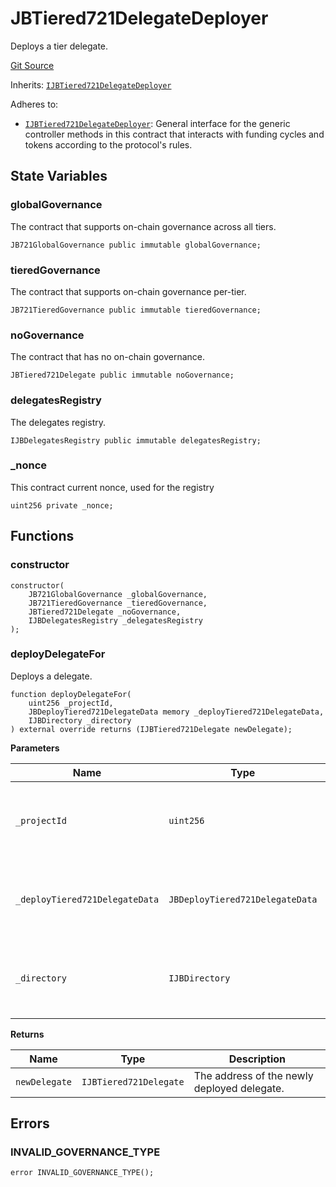 # JBTiered721DelegateDeployer

Deploys a tier delegate.

[Git Source](https://github.com/jbx-protocol/juice-721-delegate/blob/24c33179caef17b169ec5b6eb95923f5da66bf32/contracts/JBTiered721DelegateDeployer.sol)

Inherits: [`IJBTiered721DelegateDeployer`](/dev/api/extensions/juice-721-delegate/interfaces/ijbtiered721delegatedeployer/)

Adheres to:

- [`IJBTiered721DelegateDeployer`](/dev/api/extensions/juice-721-delegate/interfaces/ijbtiered721delegatedeployer/): General interface for the generic controller methods in this contract that interacts with funding cycles and tokens according to the protocol's rules.

## State Variables

### globalGovernance

The contract that supports on-chain governance across all tiers.

```solidity
JB721GlobalGovernance public immutable globalGovernance;
```

### tieredGovernance

The contract that supports on-chain governance per-tier.

```solidity
JB721TieredGovernance public immutable tieredGovernance;
```

### noGovernance

The contract that has no on-chain governance.

```solidity
JBTiered721Delegate public immutable noGovernance;
```

### delegatesRegistry

The delegates registry.

```solidity
IJBDelegatesRegistry public immutable delegatesRegistry;
```

### _nonce

This contract current nonce, used for the registry

```solidity
uint256 private _nonce;
```

## Functions

### constructor

```solidity
constructor(
    JB721GlobalGovernance _globalGovernance,
    JB721TieredGovernance _tieredGovernance,
    JBTiered721Delegate _noGovernance,
    IJBDelegatesRegistry _delegatesRegistry
);
```

### deployDelegateFor

Deploys a delegate.

```solidity
function deployDelegateFor(
    uint256 _projectId,
    JBDeployTiered721DelegateData memory _deployTiered721DelegateData,
    IJBDirectory _directory
) external override returns (IJBTiered721Delegate newDelegate);
```

**Parameters**

|Name|Type|Description|
|----|----|-----------|
|`_projectId`|`uint256`|The ID of the project this contract's functionality applies to.|
|`_deployTiered721DelegateData`|`JBDeployTiered721DelegateData`|Data necessary to fulfill the transaction to deploy a delegate.|
|`_directory`|`IJBDirectory`|The directory of terminals and controllers for projects.|

**Returns**

|Name|Type|Description|
|----|----|-----------|
|`newDelegate`|`IJBTiered721Delegate`|The address of the newly deployed delegate.|

## Errors

### INVALID_GOVERNANCE_TYPE

```solidity
error INVALID_GOVERNANCE_TYPE();
```

